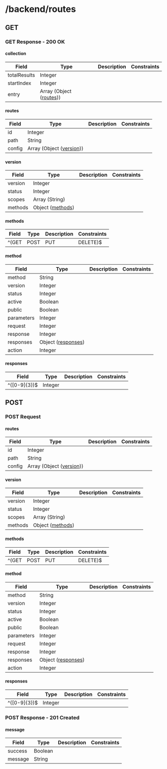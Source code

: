 
# /backend/routes


## GET


### GET Response - 200 OK

#### collection

Field | Type | Description | Constraints
----- | ---- | ----------- | -----------
totalResults | Integer |  | 
startIndex | Integer |  | 
entry | Array (Object ([routes](#psx_model_Routes))) |  | 

#### routes

Field | Type | Description | Constraints
----- | ---- | ----------- | -----------
id | Integer |  | 
path | String |  | 
config | Array (Object ([version](#psx_model_Version))) |  | 

#### version

Field | Type | Description | Constraints
----- | ---- | ----------- | -----------
version | Integer |  | 
status | Integer |  | 
scopes | Array (String) |  | 
methods | Object ([methods](#psx_model_Methods)) |  | 

#### methods

Field | Type | Description | Constraints
----- | ---- | ----------- | -----------
^(GET|POST|PUT|DELETE)$ | Object ([method](#psx_model_Method)) |  | 

#### method

Field | Type | Description | Constraints
----- | ---- | ----------- | -----------
method | String |  | 
version | Integer |  | 
status | Integer |  | 
active | Boolean |  | 
public | Boolean |  | 
parameters | Integer |  | 
request | Integer |  | 
response | Integer |  | 
responses | Object ([responses](#psx_model_Responses)) |  | 
action | Integer |  | 

#### responses

Field | Type | Description | Constraints
----- | ---- | ----------- | -----------
^([0-9]{3})$ | Integer |  | 


## POST


### POST Request

#### routes

Field | Type | Description | Constraints
----- | ---- | ----------- | -----------
id | Integer |  | 
path | String |  | 
config | Array (Object ([version](#psx_model_Version))) |  | 

#### version

Field | Type | Description | Constraints
----- | ---- | ----------- | -----------
version | Integer |  | 
status | Integer |  | 
scopes | Array (String) |  | 
methods | Object ([methods](#psx_model_Methods)) |  | 

#### methods

Field | Type | Description | Constraints
----- | ---- | ----------- | -----------
^(GET|POST|PUT|DELETE)$ | Object ([method](#psx_model_Method)) |  | 

#### method

Field | Type | Description | Constraints
----- | ---- | ----------- | -----------
method | String |  | 
version | Integer |  | 
status | Integer |  | 
active | Boolean |  | 
public | Boolean |  | 
parameters | Integer |  | 
request | Integer |  | 
response | Integer |  | 
responses | Object ([responses](#psx_model_Responses)) |  | 
action | Integer |  | 

#### responses

Field | Type | Description | Constraints
----- | ---- | ----------- | -----------
^([0-9]{3})$ | Integer |  | 


### POST Response - 201 Created

#### message

Field | Type | Description | Constraints
----- | ---- | ----------- | -----------
success | Boolean |  | 
message | String |  | 

